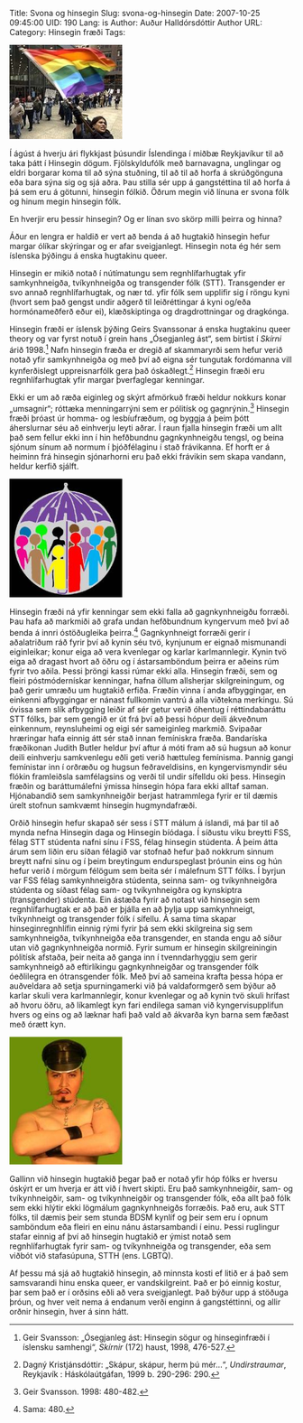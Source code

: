 Title: Svona og hinsegin
Slug: svona-og-hinsegin
Date: 2007-10-25 09:45:00
UID: 190
Lang: is
Author: Auður Halldórsdóttir
Author URL: 
Category: Hinsegin fræði
Tags: 

![Hinsegin-fáninn](460.jpg)

Í ágúst á hverju ári flykkjast þúsundir Íslendinga í miðbæ Reykjavíkur til að taka þátt í Hinsegin dögum. Fjölskyldufólk með barnavagna, unglingar og eldri borgarar koma til að sýna stuðning, til að til að horfa á skrúðgönguna eða bara sýna sig og sjá aðra. Þau stilla sér upp á gangstéttina til að horfa á þá sem eru á götunni, hinsegin fólkið. Öðrum megin við línuna er svona fólk og hinum megin hinsegin fólk.

En hverjir eru þessir hinsegin? Og er línan svo skörp milli þeirra og hinna?

Áður en lengra er haldið er vert að benda á að hugtakið hinsegin hefur margar ólíkar skýringar og er afar sveigjanlegt. Hinsegin nota ég hér sem íslenska þýðingu á enska hugtakinu queer.

Hinsegin er mikið notað í nútímatungu sem regnhlífarhugtak yfir samkynhneigða, tvíkynhneigða og transgender fólk (STT). Transgender er svo annað regnhlífarhugtak, og nær td. yfir fólk sem upplifir sig í röngu kyni (hvort sem það gengst undir aðgerð til leiðréttingar á kyni og/eða hormónameðferð eður ei), klæðskiptinga og dragdrottningar og dragkónga.

Hinsegin fræði er íslensk þýðing Geirs Svanssonar á enska hugtakinu queer theory og var fyrst notuð í grein hans „Ósegjanleg ást“, sem birtist í _Skírni_ árið 1998.[^1] Nafn hinsegin fræða er dregið af skammaryrði sem hefur verið notað yfir samkynhneigða og með því að eigna sér tungutak fordómanna vill kynferðislegt uppreisnarfólk gera það óskaðlegt.[^2] Hinsegin fræði eru regnhlífarhugtak yfir margar þverfaglegar kenningar.

Ekki er um að ræða eiginleg og skýrt afmörkuð fræði heldur nokkurs konar „umsagnir“;  róttæka menningarrýni sem er pólitísk og gagnrýnin.[^3] Hinsegin fræði þróast úr homma- og lesbíufræðum, og byggja á þeim þótt áherslurnar séu að einhverju leyti aðrar. Í raun fjalla hinsegin fræði um allt það sem fellur ekki inn í hin hefðbundnu gagnkynhneigðu tengsl, og beina sjónum sínum að normum í þjóðfélaginu í stað frávikanna. Ef horft er á heiminn frá hinsegin sjónarhorni eru það ekki frávikin sem skapa vandann, heldur kerfið sjálft.

![Transgender er regnhlífarhugtak](459.jpg)

Hinsegin fræði ná yfir kenningar sem ekki falla að gagnkynhneigðu forræði. Þau hafa að markmiði að grafa undan hefðbundnum kyngervum með því að benda á innri óstöðugleika þeirra.[^4] Gagnkynhneigt forræði gerir í aðalatriðum ráð fyrir því að kynin séu tvö, kynjunum er eignað mismunandi eiginleikar; konur eiga að vera kvenlegar og karlar karlmannlegir. Kynin tvö eiga að dragast hvort að öðru og í ástarsamböndum þeirra er aðeins rúm fyrir tvo aðila. Þessi þröngi kassi rúmar ekki alla. Hinsegin fræði, sem og fleiri póstmódernískar kenningar, hafna öllum allsherjar skilgreiningum, og það gerir umræðu um hugtakið erfiða. Fræðin vinna í anda afbyggingar, en einkenni afbyggingar er nánast fullkomin vantrú á alla viðtekna merkingu. Sú óvissa sem slík afbygging leiðir af sér getur verið óhentug í réttindabaráttu STT fólks, þar sem gengið er út frá því að þessi hópur deili ákveðnum einkennum, reynsluheimi og eigi sér sameiginleg markmið. Svipaðar hræringar hafa einnig átt sér stað innan femíniskra fræða. Bandaríska fræðikonan Judith Butler heldur því aftur á móti fram að sú hugsun að konur deili einhverju samkvenlegu eðli geti verið hættuleg femínisma.  Þannig gangi femínistar inn í orðræðu og hugsun feðraveldisins, en kyngervismyndir séu flókin framleiðsla samfélagsins og verði til undir sífelldu oki þess. Hinsegin fræðin og baráttumálefni ýmissa hinsegin hópa fara ekki alltaf saman. Hjónabandið sem samkynhneigðir berjast hatrammlega fyrir er til dæmis úrelt stofnun samkvæmt hinsegin hugmyndafræði. 

Orðið hinsegin hefur skapað sér sess í STT málum á íslandi, má þar til að mynda nefna Hinsegin daga og Hinsegin bíódaga. Í síðustu viku breytti FSS, félag STT stúdenta nafni sínu í FSS, félag hinsegin stúdenta. Á þeim átta árum sem liðin eru síðan félagið var stofnað hefur það nokkrum sinnum breytt nafni sínu og í þeim breytingum endurspeglast þróunin eins og hún hefur verið í mörgum félögum sem beita sér í málefnum STT fólks. Í byrjun var FSS félag samkynhneigðra stúdenta, seinna sam- og tvíkynhneigðra stúdenta og síðast félag sam- og tvíkynhneigðra og kynskiptra (transgender) stúdenta. Ein ástæða fyrir að notast við hinsegin sem regnhlífarhugtak er að það er þjálla en að þylja upp samkynhneigt, tvíkynhneigt og transgender fólk í sífellu. Á sama tíma skapar hinseginregnhlífin einnig rými fyrir þá sem ekki skilgreina sig sem samkynhneigða, tvíkynhneigða eða transgender, en standa engu að síður utan við gagnkynhneigða normið. Fyrir sumum er hinsegin skilgreiningin pólitísk afstaða, þeir neita að ganga inn í tvenndarhyggju sem gerir samkynhneigð að eftirlíkingu gagnkynhneigðar og transgender fólk óeðlilegra en ótransgender fólk. Með því að sameina krafta þessa hópa er auðveldara að setja spurningamerki við þá valdaformgerð sem býður að karlar skuli vera karlmannlegir, konur kvenlegar og að kynin tvö skuli hrífast að hvoru öðru, að líkamlegt kyn fari endilega saman við kyngervisupplifun hvers og eins og að læknar hafi það vald að ákvarða kyn barna sem fæðast með órætt kyn.

![Dragkóngur](461.jpg)

Gallinn við hinsegin hugtakið þegar það er notað yfir hóp fólks er hversu óskýrt er um hverja er átt við í hvert skipti. Eru það samkynhneigðir, sam- og tvíkynhneigðir, sam- og tvíkynhneigðir og transgender fólk, eða allt það fólk sem ekki hlýtir ekki lögmálum gagnkynhneigðs forræðis. Það eru, auk STT fólks, til dæmis þeir sem stunda BDSM kynlíf og þeir sem eru í opnum samböndum eða fleiri en einu nánu ástarsambandi í einu. Þessi ruglingur stafar einnig af því að hinsegin hugtakið er ýmist notað sem regnhlífarhugtak fyrir sam- og tvíkynhneigða og transgender, eða sem viðbót við stafasúpuna, STTH (ens. LGBTQ).

Af þessu má sjá að hugtakið hinsegin, að minnsta kosti ef litið er á það sem samsvarandi hinu enska queer, er vandskilgreint. Það er þó einnig kostur, þar sem það er í orðsins eðli að vera sveigjanlegt. Það býður upp á stöðuga þróun, og hver veit nema á endanum verði enginn á gangstéttinni, og allir orðnir hinsegin, hver á sinn hátt.

[^1]: Geir Svansson: „Ósegjanleg ást: Hinsegin sögur og hinseginfræði í íslensku samhengi“, _Skírnir_ (172) haust, 1998, 476-527.

[^2]: Dagný Kristjánsdóttir: „Skápur, skápur, herm þú mér...“, _Undirstraumar_, Reykjavík : Háskólaútgáfan, 1999 b. 290-296: 290.

[^3]: Geir Svansson. 1998: 480-482.

[^4]: Sama: 480.

